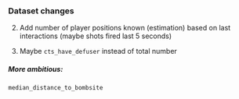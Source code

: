 ### Dataset changes

2. Add number of player positions known (estimation) based on last interactions (maybe shots fired last 5 seconds)

3. Maybe `cts_have_defuser` instead of total number

##### More ambitious:

`median_distance_to_bombsite`
